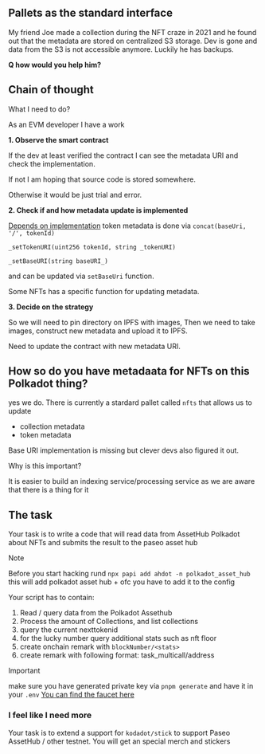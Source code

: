 ## Pallets as the standard interface

My friend Joe made a collection during the NFT craze in 2021 and he found out that the metadata are stored on centralized S3 storage. Dev is gone and data from the S3 is not accessible anymore. Luckily he has backups. 

**Q how would you help him?**

## Chain of thought

What I need to do? 

As an EVM developer I have a work

**1. Observe the smart contract**

If the dev at least verified the contract I can see the metadata URI and check the implementation.

If not I am hoping that source code is stored somewhere. 

Otherwise it would be just trial and error.

**2. Check if and how metadata update is implemented**

[Depends on implementation](https://docs.openzeppelin.com/contracts/3.x/api/token/erc721#ERC721-_setTokenURI-uint256-string-) token metadata is done via `concat(baseUri, '/', tokenId)`

`_setTokenURI(uint256 tokenId, string _tokenURI)`

`_setBaseURI(string baseURI_)`

and can be updated via `setBaseUri` function.

Some NFTs has a specific function for updating metadata.

**3. Decide on the strategy**

So we will need to pin directory on IPFS with images, 
Then we need to take images, construct new metadata and upload it to IPFS.

Need to update the contract with new metadata URI.

## How so do you have metadaata for NFTs on this Polkadot thing?

yes we do.
There is currently a stardard pallet called `nfts` that allows us to update

- collection metadata
- token metadata

Base URI implementation is missing but clever devs also figured it out.

Why is this important?

It is easier to build an indexing service/processing service as we are aware that there is a thing for it

## The task

Your task is to write a code that will read data from AssetHub Polkadot about NFTs and submits the result to the paseo asset hub

> [!NOTE]
> Before you start hacking rund `npx papi add ahdot -n polkadot_asset_hub`
> this will add polkadot asset hub + ofc you have to add it to the config

Your script has to contain:
1. Read / query data from the Polkadot Assethub
2. Process the amount of Collections, and list collections 
3. query the current nexttokenid
4. for the lucky number query additional stats such as nft floor
5. create onchain remark with `blockNumber/<stats>`
6. create remark with following format: task_multicall/address

> [!IMPORTANT]
> make sure you have generated private key via `pnpm generate`
> and have it in your `.env`
> [You can find the faucet here](https://faucet.polkadot.io/?parachain=1000)

### I feel like I need more

Your task is to extend a support for `kodadot/stick` to support Paseo AssetHub / other testnet. 
You will get an special merch and stickers

